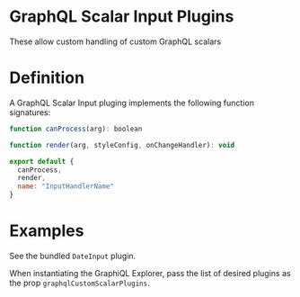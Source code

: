 # GraphQL Scalar Input Plugins

These allow custom handling of custom GraphQL scalars

# Definition

A GraphQL Scalar Input pluging implements the following function signatures:
```js
function canProcess(arg): boolean

function render(arg, styleConfig, onChangeHandler): void

export default {
  canProcess,
  render,
  name: "InputHandlerName"
}
```

# Examples

See the bundled `DateInput` plugin.

When instantiating the GraphiQL Explorer, pass the list of desired plugins as the prop `graphqlCustomScalarPlugins`.